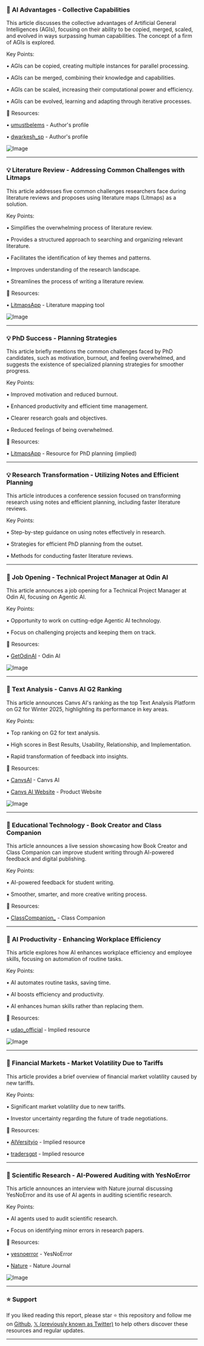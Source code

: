 ### 🤖 AI Advantages - Collective Capabilities

This article discusses the collective advantages of Artificial General Intelligences (AGIs), focusing on their ability to be copied, merged, scaled, and evolved in ways surpassing human capabilities.  The concept of a firm of AGIs is explored.

Key Points:

• AGIs can be copied, creating multiple instances for parallel processing.


• AGIs can be merged, combining their knowledge and capabilities.


• AGIs can be scaled, increasing their computational power and efficiency.


• AGIs can be evolved, learning and adapting through iterative processes.


🔗 Resources:

• [umustbelems](https://x.com/umustbelems) -  Author's profile


• [dwarkesh_sp](https://x.com/dwarkesh_sp) -  Author's profile


![Image](https://pbs.twimg.com/media/GioijLZbUAAoV4K?format=png&name=small)


---
### 💡 Literature Review - Addressing Common Challenges with Litmaps

This article addresses five common challenges researchers face during literature reviews and proposes using literature maps (Litmaps) as a solution.

Key Points:

• Simplifies the overwhelming process of literature review.


• Provides a structured approach to searching and organizing relevant literature.


• Facilitates the identification of key themes and patterns.


• Improves understanding of the research landscape.


• Streamlines the process of writing a literature review.



🔗 Resources:

• [LitmapsApp](https://x.com/LitmapsApp) - Literature mapping tool


![Image](https://pbs.twimg.com/media/GlzKviHbQAAdHoD?format=jpg&name=small)



---
### 💡 PhD Success - Planning Strategies

This article briefly mentions the common challenges faced by PhD candidates, such as motivation, burnout, and feeling overwhelmed, and suggests the existence of specialized planning strategies for smoother progress.

Key Points:


• Improved motivation and reduced burnout.


• Enhanced productivity and efficient time management.


• Clearer research goals and objectives.


• Reduced feelings of being overwhelmed.


🔗 Resources:

• [LitmapsApp](https://x.com/LitmapsApp) -  Resource for PhD planning (implied)


---
### 💡 Research Transformation - Utilizing Notes and Efficient Planning

This article introduces a conference session focused on transforming research using notes and efficient planning, including faster literature reviews.

Key Points:

• Step-by-step guidance on using notes effectively in research.


• Strategies for efficient PhD planning from the outset.


• Methods for conducting faster literature reviews.



---
### 🤖 Job Opening - Technical Project Manager at Odin AI

This article announces a job opening for a Technical Project Manager at Odin AI, focusing on Agentic AI.


Key Points:

• Opportunity to work on cutting-edge Agentic AI technology.


• Focus on challenging projects and keeping them on track.



🔗 Resources:

• [GetOdinAI](https://x.com/GetOdinAI) - Odin AI


![Image](https://pbs.twimg.com/media/Glsel80WYAAhC05?format=jpg&name=small)


---
### 🚀 Text Analysis - Canvs AI G2 Ranking

This article announces Canvs AI's ranking as the top Text Analysis Platform on G2 for Winter 2025, highlighting its performance in key areas.

Key Points:

• Top ranking on G2 for text analysis.


• High scores in Best Results, Usability, Relationship, and Implementation.


• Rapid transformation of feedback into insights.


🔗 Resources:

• [CanvsAI](https://x.com/CanvsAI) - Canvs AI


• [Canvs AI Website](https://canvs.ai) -  Product Website


![Image](https://pbs.twimg.com/media/GleFKafXkAAyGX1?format=jpg&name=small)


---
### 🚀 Educational Technology - Book Creator and Class Companion

This article announces a live session showcasing how Book Creator and Class Companion can improve student writing through AI-powered feedback and digital publishing.

Key Points:


• AI-powered feedback for student writing.


• Smoother, smarter, and more creative writing process.



🔗 Resources:

• [ClassCompanion_](https://x.com/ClassCompanion_) - Class Companion


---
### 🤖 AI Productivity - Enhancing Workplace Efficiency

This article explores how AI enhances workplace efficiency and employee skills, focusing on automation of routine tasks.

Key Points:

• AI automates routine tasks, saving time.


• AI boosts efficiency and productivity.


• AI enhances human skills rather than replacing them.



🔗 Resources:

• [udao_official](https://x.com/udao_official) -  Implied resource


![Image](https://pbs.twimg.com/media/GlrmBYkXgAAoekz?format=jpg&name=small)


---
### 🤖 Financial Markets - Market Volatility Due to Tariffs

This article provides a brief overview of financial market volatility caused by new tariffs.

Key Points:


• Significant market volatility due to new tariffs.


• Investor uncertainty regarding the future of trade negotiations.



🔗 Resources:

• [AIVersityio](https://x.com/AIVersityio) - Implied resource


• [tradersgpt](https://x.com/tradersgpt) - Implied resource


---
### 🤖 Scientific Research - AI-Powered Auditing with YesNoError

This article announces an interview with Nature journal discussing YesNoError and its use of AI agents in auditing scientific research.


Key Points:

• AI agents used to audit scientific research.


• Focus on identifying minor errors in research papers.



🔗 Resources:

• [yesnoerror](https://x.com/yesnoerror) - YesNoError


• [Nature](https://x.com/Nature) - Nature Journal


![Image](https://pbs.twimg.com/media/GldmPbeXIAA5SuA?format=jpg&name=small)


---

### ⭐️ Support

If you liked reading this report, please star ⭐️ this repository and follow me on [Github](https://github.com/Drix10), [𝕏 (previously known as Twitter)](https://x.com/DRIX_10_) to help others discover these resources and regular updates.

---